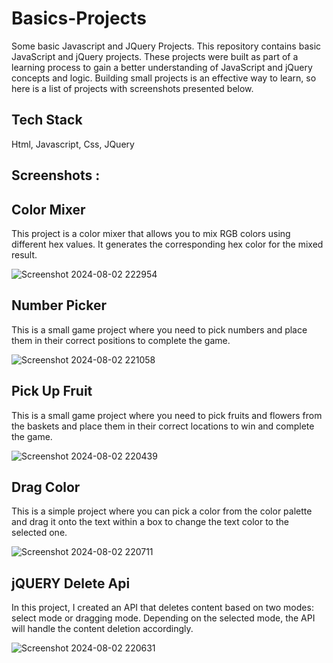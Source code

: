 # Basics-Projects
Some basic Javascript and JQuery Projects.
This repository contains basic JavaScript and jQuery projects. These projects were built as part of a learning process to gain a better understanding of JavaScript and jQuery concepts and logic. Building small projects is an effective way to learn, so here is a list of projects with screenshots presented below.

## Tech Stack
Html, Javascript, Css, JQuery

## Screenshots :

## Color Mixer
This project is a color mixer that allows you to mix RGB colors using different hex values. It generates the corresponding hex color for the mixed result.

![Screenshot 2024-08-02 222954](https://github.com/user-attachments/assets/b1c6b24e-925b-4d9b-a387-7ed73e358a93)

## Number Picker
This is a small game project where you need to pick numbers and place them in their correct positions to complete the game.

![Screenshot 2024-08-02 221058](https://github.com/user-attachments/assets/b5ce565c-10f5-4bd4-bc78-11884f8ba869)

## Pick Up Fruit
This is a small game project where you need to pick fruits and flowers from the baskets and place them in their correct locations to win and complete the game.

![Screenshot 2024-08-02 220439](https://github.com/user-attachments/assets/a1227c98-0d6f-4e34-bb6a-f6057a7a81bc)

## Drag Color
This is a simple project where you can pick a color from the color palette and drag it onto the text within a box to change the text color to the selected one.

![Screenshot 2024-08-02 220711](https://github.com/user-attachments/assets/dd4a7739-bd0f-43d7-b377-ea152ac0f60d)

## jQUERY Delete Api
In this project, I created an API that deletes content based on two modes: select mode or dragging mode. Depending on the selected mode, the API will handle the content deletion accordingly.

![Screenshot 2024-08-02 220631](https://github.com/user-attachments/assets/efa9962b-1a22-4794-99c8-11f3e02dae3f)


